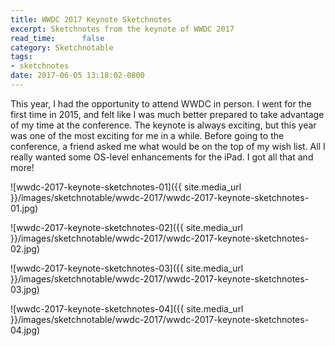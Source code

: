 ```yaml
---
title: WWDC 2017 Keynote Sketchnotes
excerpt: Sketchnotes from the keynote of WWDC 2017
read_time:      false
category: Sketchnotable
tags:
- sketchnotes
date: 2017-06-05 13:18:02-0800
---
```


This year, I had the opportunity to attend WWDC in person. I went for the first time in 2015, and felt like I was much better prepared to take advantage of my time at the conference. The keynote is always exciting, but this year was one of the most exciting for me in a while. Before going to the conference, a friend asked me what would be on the top of my wish list. All I really wanted some OS-level enhancements for the iPad. I got all that and more!

![wwdc-2017-keynote-sketchnotes-01]({{ site.media_url }}/images/sketchnotable/wwdc-2017/wwdc-2017-keynote-sketchnotes-01.jpg)

![wwdc-2017-keynote-sketchnotes-02]({{ site.media_url }}/images/sketchnotable/wwdc-2017/wwdc-2017-keynote-sketchnotes-02.jpg)

![wwdc-2017-keynote-sketchnotes-03]({{ site.media_url }}/images/sketchnotable/wwdc-2017/wwdc-2017-keynote-sketchnotes-03.jpg)

![wwdc-2017-keynote-sketchnotes-04]({{ site.media_url }}/images/sketchnotable/wwdc-2017/wwdc-2017-keynote-sketchnotes-04.jpg)
